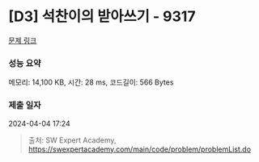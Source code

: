 # [D3] 석찬이의 받아쓰기 - 9317 

[문제 링크](https://swexpertacademy.com/main/code/problem/problemDetail.do?contestProbId=AW-hOY5KeEIDFAVg) 

### 성능 요약

메모리: 14,100 KB, 시간: 28 ms, 코드길이: 566 Bytes

### 제출 일자

2024-04-04 17:24



> 출처: SW Expert Academy, https://swexpertacademy.com/main/code/problem/problemList.do